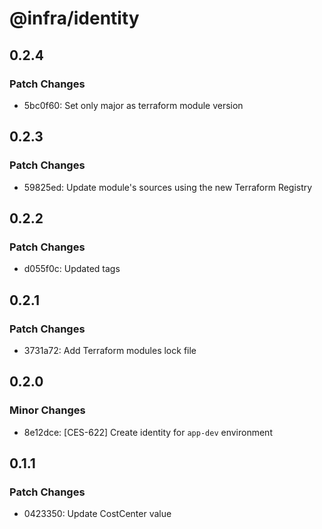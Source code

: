# @infra/identity

## 0.2.4

### Patch Changes

- 5bc0f60: Set only major as terraform module version

## 0.2.3

### Patch Changes

- 59825ed: Update module's sources using the new Terraform Registry

## 0.2.2

### Patch Changes

- d055f0c: Updated tags

## 0.2.1

### Patch Changes

- 3731a72: Add Terraform modules lock file

## 0.2.0

### Minor Changes

- 8e12dce: [CES-622] Create identity for `app-dev` environment

## 0.1.1

### Patch Changes

- 0423350: Update CostCenter value
